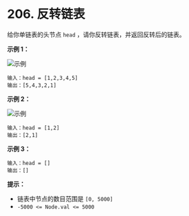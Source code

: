 # 206. 反转链表

给你单链表的头节点 `head` ，请你反转链表，并返回反转后的链表。

**示例 1：**

![示例](https://assets.leetcode.com/uploads/2021/02/19/rev1ex1.jpg)

```()
输入：head = [1,2,3,4,5]
输出：[5,4,3,2,1]
```

**示例 2：**

![示例](https://assets.leetcode.com/uploads/2021/02/19/rev1ex2.jpg)

```()
输入：head = [1,2]
输出：[2,1]
```

**示例 3：**

```()
输入：head = []
输出：[]
```

**提示：**

- 链表中节点的数目范围是 `[0, 5000]`
- `-5000 <= Node.val <= 5000`
